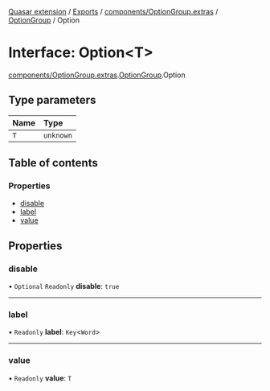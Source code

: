 [Quasar extension](../index.md) / [Exports](../modules.md) / [components/OptionGroup.extras](../modules/components_OptionGroup_extras.md) / [OptionGroup](../modules/components_OptionGroup_extras.OptionGroup.md) / Option

# Interface: Option<T\>

[components/OptionGroup.extras](../modules/components_OptionGroup_extras.md).[OptionGroup](../modules/components_OptionGroup_extras.OptionGroup.md).Option

## Type parameters

| Name | Type |
| :------ | :------ |
| `T` | `unknown` |

## Table of contents

### Properties

- [disable](components_OptionGroup_extras.OptionGroup.Option.md#disable)
- [label](components_OptionGroup_extras.OptionGroup.Option.md#label)
- [value](components_OptionGroup_extras.OptionGroup.Option.md#value)

## Properties

### disable

• `Optional` `Readonly` **disable**: ``true``

___

### label

• `Readonly` **label**: `Key`<`Word`\>

___

### value

• `Readonly` **value**: `T`
